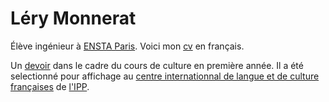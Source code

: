 # Léry Monnerat
Élève ingénieur à [ENSTA Paris](https://www.ensta-paris.fr).
Voici mon [cv](./uploads/cv_lery.pdf) en français.

Un [devoir](./uploads/Peche_5_04_2024.pdf) dans le cadre du cours de culture en première année. Il a été selectionné pour affichage 
au [centre internationnal de langue et de culture françaises](https://www.ip-paris.fr/campus/centre-international-de-langue-et-culture-francaises#:~:text=Le%20Centre%20international%20de%20langue,la%20culture%20fran%C3%A7aises%20et%20francophones.) 
de [l'IPP](https://www.ip-paris.fr/).
